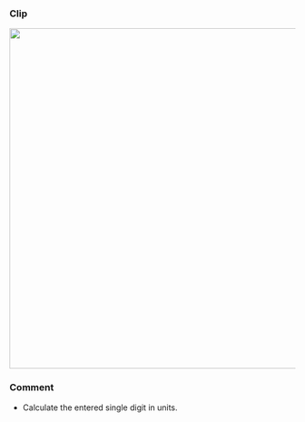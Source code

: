 ### Clip

<img src="https://user-images.githubusercontent.com/64337152/138258351-60d3f36d-6268-478c-aa9e-ea6d70503fcb.gif" width="600">

### Comment
- Calculate the entered single digit in units.
